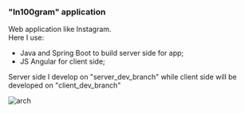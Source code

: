 ### "In100gram" application

Web application like Instagram.<br>
Here I use:

* Java and Spring Boot to build server side for app;
* JS Angular for client side;

Server side I develop on "server_dev_branch" while client side will be developed on "client_dev_branch"

![arch](https://user-images.githubusercontent.com/63511356/236145067-a148ce89-d9d6-4a3c-91d8-b3c4ca65ec5c.png)
